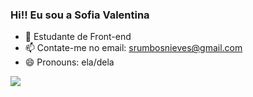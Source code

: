 ### Hi!! Eu sou a Sofia Valentina


- 🌱 Estudante de Front-end
- 📫 Contate-me no email: srumbosnieves@gmail.com
- 😄 Pronouns: ela/dela

<div> 
  
  <a href="https://instagram.com/sofia_rumbos" target="_blank"><img src="https://img.shields.io/badge/-Instagram-%23E4405F?style=for-the-badge&logo=instagram&logoColor=white" target="_blank"></a>
 
